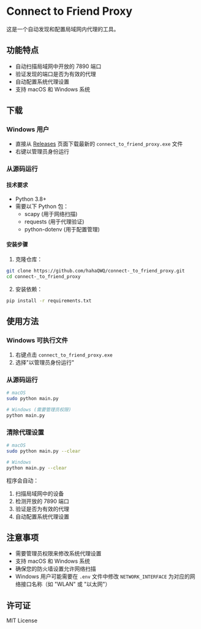 # Connect to Friend Proxy

这是一个自动发现和配置局域网内代理的工具。

## 功能特点

- 自动扫描局域网中开放的 7890 端口
- 验证发现的端口是否为有效的代理
- 自动配置系统代理设置
- 支持 macOS 和 Windows 系统

## 下载

### Windows 用户
- 直接从 [Releases](https://github.com/hahaQWQ/connect-_to_friend_proxy/releases) 页面下载最新的 `connect_to_friend_proxy.exe` 文件
- 右键以管理员身份运行

### 从源码运行

#### 技术要求

- Python 3.8+
- 需要以下 Python 包：
  - scapy (用于网络扫描)
  - requests (用于代理验证)
  - python-dotenv (用于配置管理)

#### 安装步骤

1. 克隆仓库：
```bash
git clone https://github.com/hahaQWQ/connect-_to_friend_proxy.git
cd connect-_to_friend_proxy
```

2. 安装依赖：
```bash
pip install -r requirements.txt
```

## 使用方法

### Windows 可执行文件
1. 右键点击 `connect_to_friend_proxy.exe`
2. 选择"以管理员身份运行"

### 从源码运行
```bash
# macOS
sudo python main.py

# Windows (需要管理员权限)
python main.py
```

### 清除代理设置
```bash
# macOS
sudo python main.py --clear

# Windows
python main.py --clear
```

程序会自动：
1. 扫描局域网中的设备
2. 检测开放的 7890 端口
3. 验证是否为有效的代理
4. 自动配置系统代理设置

## 注意事项

- 需要管理员权限来修改系统代理设置
- 支持 macOS 和 Windows 系统
- 确保您的防火墙设置允许网络扫描
- Windows 用户可能需要在 `.env` 文件中修改 `NETWORK_INTERFACE` 为对应的网络接口名称（如 "WLAN" 或 "以太网"）

## 许可证

MIT License

